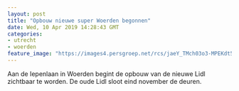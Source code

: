 ```yaml
---
layout: post
title: "Opbouw nieuwe super Woerden begonnen"
date: Wed, 10 Apr 2019 14:28:43 GMT
categories: 
- utrecht 
- woerden 
feature_image: "https://images4.persgroep.net/rcs/jaeY_TMch03o3-MPEKdt55UZcBM/diocontent/145162648/_fitwidth/400/?appId=21791a8992982cd8da851550a453bd7f&quality=0.7"
---
```


Aan de Iepenlaan in Woerden begint de opbouw van de nieuwe Lidl zichtbaar te worden. De oude Lidl sloot eind november de deuren.
